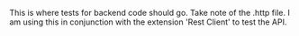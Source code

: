 This is where tests for backend code should go. Take note of the .http file. I am using this in conjunction with the extension 'Rest Client' to test the API. 